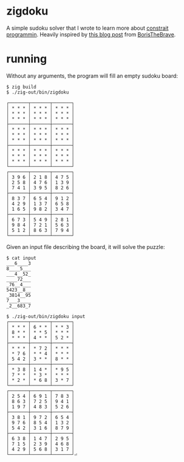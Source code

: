 # zigdoku

A simple sudoku solver that I wrote to learn more about [constrait programmin](https://en.wikipedia.org/wiki/Constraint_programming). 
Heavily inspired by [this blog post](https://www.boristhebrave.com/2020/04/13/wave-function-collapse-explained/) from [BorisTheBrave](https://twitter.com/boris_brave).


# running

Without any arguments, the program will fill an empty sudoku board:

```
$ zig build
$ ./zig-out/bin/zigdoku

┌───────┬───────┬───────┐
│ * * * │ * * * │ * * * │
│ * * * │ * * * │ * * * │
│ * * * │ * * * │ * * * │
├───────┼───────┼───────┤
│ * * * │ * * * │ * * * │
│ * * * │ * * * │ * * * │
│ * * * │ * * * │ * * * │
├───────┼───────┼───────┤
│ * * * │ * * * │ * * * │
│ * * * │ * * * │ * * * │
│ * * * │ * * * │ * * * │
└───────┴───────┴───────┘
┌───────┬───────┬───────┐
│ 3 9 6 │ 2 1 8 │ 4 7 5 │
│ 2 5 8 │ 4 7 6 │ 1 3 9 │
│ 7 4 1 │ 3 9 5 │ 8 2 6 │
├───────┼───────┼───────┤
│ 8 3 7 │ 6 5 4 │ 9 1 2 │
│ 4 2 9 │ 1 3 7 │ 6 5 8 │
│ 1 6 5 │ 9 8 2 │ 3 4 7 │
├───────┼───────┼───────┤
│ 6 7 3 │ 5 4 9 │ 2 8 1 │
│ 9 8 4 │ 7 2 1 │ 5 6 3 │
│ 5 1 2 │ 8 6 3 │ 7 9 4 │
└───────┴───────┴───────┘
```

Given an input file describing the board, it will solve the puzzle:
```
$ cat input
___6____3
8____5___
___4__52_
____72___
_76__4___
5423__8__
_3814__95
7___3____
_2__683_7

$ ./zig-out/bin/zigdoku input
┌───────┬───────┬───────┐
│ * * * │ 6 * * │ * * 3 │
│ 8 * * │ * * 5 │ * * * │
│ * * * │ 4 * * │ 5 2 * │
├───────┼───────┼───────┤
│ * * * │ * 7 2 │ * * * │
│ * 7 6 │ * * 4 │ * * * │
│ 5 4 2 │ 3 * * │ 8 * * │
├───────┼───────┼───────┤
│ * 3 8 │ 1 4 * │ * 9 5 │
│ 7 * * │ * 3 * │ * * * │
│ * 2 * │ * 6 8 │ 3 * 7 │
└───────┴───────┴───────┘
┌───────┬───────┬───────┐
│ 2 5 4 │ 6 9 1 │ 7 8 3 │
│ 8 6 3 │ 7 2 5 │ 9 4 1 │
│ 1 9 7 │ 4 8 3 │ 5 2 6 │
├───────┼───────┼───────┤
│ 3 8 1 │ 9 7 2 │ 6 5 4 │
│ 9 7 6 │ 8 5 4 │ 1 3 2 │
│ 5 4 2 │ 3 1 6 │ 8 7 9 │
├───────┼───────┼───────┤
│ 6 3 8 │ 1 4 7 │ 2 9 5 │
│ 7 1 5 │ 2 3 9 │ 4 6 8 │
│ 4 2 9 │ 5 6 8 │ 3 1 7 │
└───────┴───────┴───────┘⏎

```
